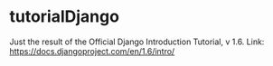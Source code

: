 tutorialDjango
==============

Just the result of the Official Django Introduction Tutorial, v 1.6. Link: https://docs.djangoproject.com/en/1.6/intro/

